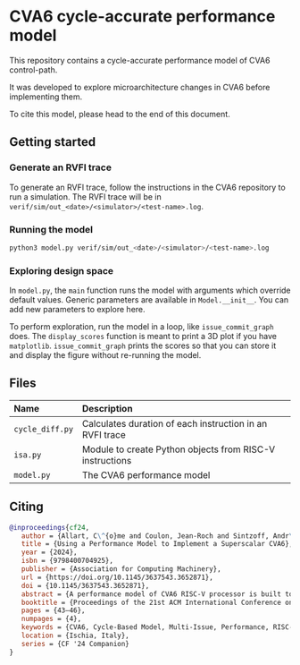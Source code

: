 # CVA6 cycle-accurate performance model

This repository contains a cycle-accurate performance model of CVA6 control-path.

It was developed to explore microarchitecture changes in CVA6 before implementing them.

To cite this model, please head to the end of this document.


## Getting started

### Generate an RVFI trace

To generate an RVFI trace, follow the instructions in the CVA6 repository to run a simulation.
The RVFI trace will be in `verif/sim/out_<date>/<simulator>/<test-name>.log`.


### Running the model

```bash
python3 model.py verif/sim/out_<date>/<simulator>/<test-name>.log
```


### Exploring design space

In `model.py`, the `main` function runs the model with arguments which override default values.
Generic parameters are available in `Model.__init__`.
You can add new parameters to explore here.

To perform exploration, run the model in a loop, like `issue_commit_graph` does.
The `display_scores` function is meant to print a 3D plot if you have `matplotlib`.
`issue_commit_graph` prints the scores so that you can store it and display the figure without re-running the model.


<!--
### Adapt RVFI trace generation

The regular expression expects the cycle number to be in the RVFI trace.
The value is not used by the model but it is used to compare the model and CVA6.

To emit cycle number in RVFI trace, modify `corev_apu/tb/rvfi_tracer.sv` in CVA6 repository as below.

```diff
-        $fwrite(f, "core   0: 0x%h (0x%h) DASM(%h)\n",
-          pc64, rvfi_i[i].insn, rvfi_i[i].insn);
+        $fwrite(f, "core   0: 0x%h (0x%h) @%d DASM(%h)\n",
+          pc64, rvfi_i[i].insn, cycles, rvfi_i[i].insn);
```
-->


## Files

| Name            | Description                                              |
| :---            | :---                                                     |
| `cycle_diff.py` | Calculates duration of each instruction in an RVFI trace |
| `isa.py`        | Module to create Python objects from RISC-V instructions |
| `model.py`      | The CVA6 performance model                               |


## Citing

```bibtex
@inproceedings{cf24,
   author = {Allart, C\^{o}me and Coulon, Jean-Roch and Sintzoff, Andr\'{e} and Potin, Olivier and Rigaud, Jean-Baptiste},
   title = {Using a Performance Model to Implement a Superscalar CVA6},
   year = {2024},
   isbn = {9798400704925},
   publisher = {Association for Computing Machinery},
   url = {https://doi.org/10.1145/3637543.3652871},
   doi = {10.1145/3637543.3652871},
   abstract = {A performance model of CVA6 RISC-V processor is built to evaluate performance-related modifications before implementing them in RTL. Its accuracy is 99.2\% on CoreMark. This model is used to evaluate a superscalar feature for CVA6. During design phase, the model helped detecting and fixing performance bugs. The superscalar feature resulted in a CVA6 performance improvement of 40\% on CoreMark.},
   booktitle = {Proceedings of the 21st ACM International Conference on Computing Frontiers: Workshops and Special Sessions},
   pages = {43–46},
   numpages = {4},
   keywords = {CVA6, Cycle-Based Model, Multi-Issue, Performance, RISC-V, Superscalar},
   location = {Ischia, Italy},
   series = {CF '24 Companion}
}
```
